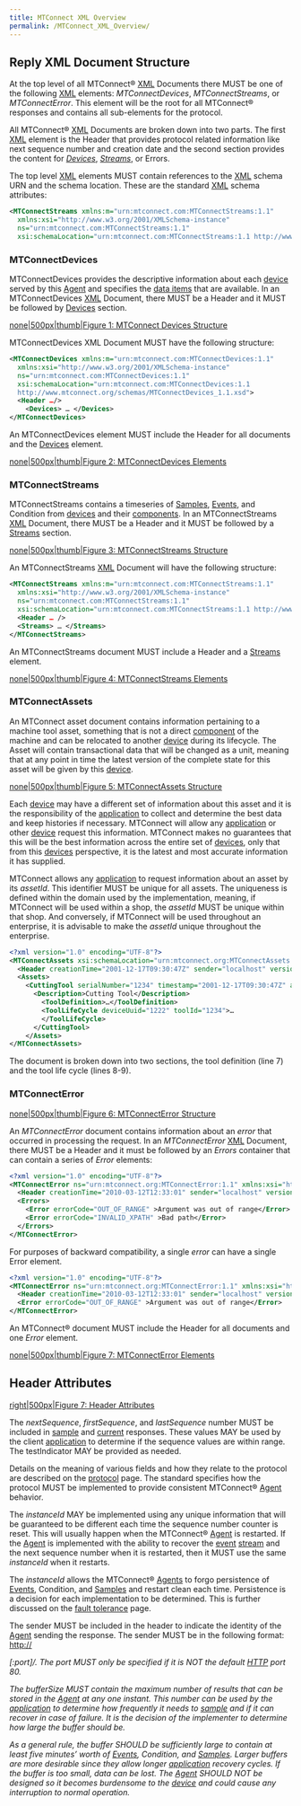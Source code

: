 ```yaml
---
title: MTConnect XML Overview
permalink: /MTConnect_XML_Overview/
---
```


## Reply XML Document Structure

At the top level of all MTConnect® [XML](/Terminology "wikilink")
Documents there MUST be one of the following
[XML](/Terminology "wikilink") elements: *MTConnectDevices*,
*MTConnectStreams*, or *MTConnectError*. This element will be the root
for all MTConnect® responses and contains all sub-elements for the
protocol.

All MTConnect® [XML](/Terminology "wikilink") Documents are broken down
into two parts. The first [XML](/Terminology "wikilink") element is the
Header that provides protocol related information like next sequence
number and creation date and the second section provides the content for
*[Devices](/Terminology "wikilink")*,
*[Streams](/Terminology "wikilink")*, or Errors.

The top level [XML](/Terminology "wikilink") elements MUST contain
references to the [XML](/Terminology "wikilink") schema URN and the
schema location. These are the standard [XML](/Terminology "wikilink")
schema attributes:

``` xml numberLines
<MTConnectStreams xmlns:m="urn:mtconnect.com:MTConnectStreams:1.1"
  xmlns:xsi="http://www.w3.org/2001/XMLSchema-instance"
  ns="urn:mtconnect.com:MTConnectStreams:1.1"
  xsi:schemaLocation="urn:mtconnect.com:MTConnectStreams:1.1 http://www.mtconnect.org/schemas/MTConnectStreams.xsd"> …
```

### MTConnectDevices

MTConnectDevices provides the descriptive information about each
[device](/Terminology "wikilink") served by this
[Agent](/Terminology "wikilink") and specifies the [data
items](/Terminology "wikilink") that are available. In an
MTConnectDevices [XML](/Terminology "wikilink") Document, there MUST be
a Header and it MUST be followed by [Devices](/Terminology "wikilink")
section.

[none|500px|thumb|Figure 1: MTConnect Devices
Structure](/File:DevicesStructure.PNG "wikilink")

MTConnectDevices XML Document MUST have the following structure:

``` xml numberLines
<MTConnectDevices xmlns:m="urn:mtconnect.com:MTConnectDevices:1.1"
  xmlns:xsi="http://www.w3.org/2001/XMLSchema-instance"
  ns="urn:mtconnect.com:MTConnectDevices:1.1"
  xsi:schemaLocation="urn:mtconnect.com:MTConnectDevices:1.1
  http://www.mtconnect.org/schemas/MTConnectDevices_1.1.xsd">
  <Header …/>
    <Devices> … </Devices>
</MTConnectDevices>
```

An MTConnectDevices element MUST include the Header for all documents
and the [Devices](/Terminology "wikilink") element.

[none|500px|thumb|Figure 2: MTConnectDevices
Elements](/File:DevicesElements.PNG "wikilink")

### MTConnectStreams

MTConnectStreams contains a timeseries of
[Samples](/Terminology "wikilink"), [Events](/Terminology "wikilink"),
and Condition from [devices](/Terminology "wikilink") and their
[components](/Terminology "wikilink"). In an MTConnectStreams
[XML](/Terminology "wikilink") Document, there MUST be a Header and it
MUST be followed by a [Streams](/Terminology "wikilink") section.

[none|500px|thumb|Figure 3: MTConnectStreams
Structure](/File:StreamsStructure.PNG "wikilink")

An MTConnectStreams [XML](/Terminology "wikilink") Document will have
the following structure:

``` xml numberLines
<MTConnectStreams xmlns:m="urn:mtconnect.com:MTConnectStreams:1.1"
  xmlns:xsi="http://www.w3.org/2001/XMLSchema-instance"
  ns="urn:mtconnect.com:MTConnectStreams:1.1"
  xsi:schemaLocation="urn:mtconnect.com:MTConnectStreams:1.1 http://www.mtconnect.org/schemas/MTConnectStreams.xsd">
  <Header … />
  <Streams> … </Streams>
</MTConnectStreams>
```

An MTConnectStreams document MUST include a Header and a
[Streams](/Terminology "wikilink") element.

[none|500px|thumb|Figure 4: MTConnectStreams
Elements](/File:StreamsElements.PNG "wikilink")

### MTConnectAssets

An MTConnect asset document contains information pertaining to a machine
tool asset, something that is not a direct
[component](/Terminology "wikilink") of the machine and can be relocated
to another [device](/Terminology "wikilink") during its lifecycle. The
Asset will contain transactional data that will be changed as a unit,
meaning that at any point in time the latest version of the complete
state for this asset will be given by this
[device](/Terminology "wikilink").

[none|500px|thumb|Figure 5: MTConnectAssets
Structure](/File:AssetsStructure.PNG "wikilink")

Each [device](/Terminology "wikilink") may have a different set of
information about this asset and it is the responsibility of the
[application](/Terminology "wikilink") to collect and determine the best
data and keep histories if necessary. MTConnect will allow any
[application](/Terminology "wikilink") or other
[device](/Terminology "wikilink") request this information. MTConnect
makes no guarantees that this will be the best information across the
entire set of [devices](/Terminology "wikilink"), only that from this
[devices](/Terminology "wikilink") perspective, it is the latest and
most accurate information it has supplied.

MTConnect allows any [application](/Terminology "wikilink") to request
information about an asset by its *assetId*. This identifier MUST be
unique for all assets. The uniqueness is defined within the domain used
by the implementation, meaning, if MTConnect will be used within a shop,
the *assetId* MUST be unique within that shop. And conversely, if
MTConnect will be used throughout an enterprise, it is advisable to make
the *assetId* unique throughout the enterprise.

``` xml numberLines
<?xml version="1.0" encoding="UTF-8"?>
<MTConnectAssets xsi:schemaLocation="urn:mtconnect.org:MTConnectAssets:1.2 ../MTConnectAssets_1.2.xsd" xmlns:xsi="http://www.w3.org/2001/XMLSchema-instance" ns="urn:mtconnect.org:MTConnectAssets:1.2" xmlns:mt="urn:mtconnect.org:MTConnectAssets:1.2">
  <Header creationTime="2001-12-17T09:30:47Z" sender="localhost" version="1.2" bufferSize="131000" instanceId="1" />
  <Assets>
    <CuttingTool serialNumber="1234" timestamp="2001-12-17T09:30:47Z" assetId="1234-112233">
      <Description>Cutting Tool</Description>
        <ToolDefinition>…</ToolDefinition>
        <ToolLifeCycle deviceUuid="1222" toolId="1234">…
        </ToolLifeCycle>
      </CuttingTool>
    </Assets>
</MTConnectAssets>
```

The document is broken down into two sections, the tool definition (line
7) and the tool life cycle (lines 8-9).

### MTConnectError

[none|500px|thumb|Figure 6: MTConnectError
Structure](/File:ErrorStructure.PNG "wikilink")

An *MTConnectError* document contains information about an *error* that
occurred in processing the request. In an *MTConnectError*
[XML](/Terminology "wikilink") Document, there MUST be a Header and it
must be followed by an *Errors* container that can contain a series of
*Error* elements:

``` xml numberLines
<?xml version="1.0" encoding="UTF-8"?>
<MTConnectError ns="urn:mtconnect.org:MTConnectError:1.1" xmlns:xsi="http://www.w3.org/2001/XMLSchema-instance" xsi:schemaLocation="urn:mtconnect.org:MTConnectError:1.1 http://www.mtconnect.org/schemas/MTConnectError_1.1.xsd">
  <Header creationTime="2010-03-12T12:33:01" sender="localhost" version="1.1" bufferSize="131072" instanceId="1268463594" />
  <Errors>
    <Error errorCode="OUT_OF_RANGE" >Argument was out of range</Error>
    <Error errorCode="INVALID_XPATH" >Bad path</Error>
  </Errors>
</MTConnectError>
```

For purposes of backward compatibility, a single *error* can have a
single Error element.

``` xml numberLines
<?xml version="1.0" encoding="UTF-8"?>
<MTConnectError ns="urn:mtconnect.org:MTConnectError:1.1" xmlns:xsi="http://www.w3.org/2001/XMLSchema-instance" xsi:schemaLocation="urn:mtconnect.org:MTConnectError:1.1 http://www.mtconnect.org/schemas/MTConnectError_1.1.xsd">
  <Header creationTime="2010-03-12T12:33:01" sender="localhost" version="1.1" bufferSize="131072" instanceId="1268463594" />
  <Error errorCode="OUT_OF_RANGE" >Argument was out of range</Error>
</MTConnectError>
```

An MTConnect® document MUST include the Header for all documents and one
*Error* element.

[none|500px|thumb|Figure 7: MTConnectError
Elements](/File:ErrorElements.PNG "wikilink")

## Header Attributes

[right|500px|Figure 7: Header
Attributes](/File:HeaderAttributes.PNG "wikilink")

The *nextSequence*, *firstSequence*, and *lastSequence* number MUST be
included in [sample](/Terminology "wikilink") and
[current](/Terminology "wikilink") responses. These values MAY be used
by the client [application](/Terminology "wikilink") to determine if the
sequence values are within range. The testIndicator MAY be provided as
needed.

Details on the meaning of various fields and how they relate to the
protocol are described on the [protocol](/protocol "wikilink") page. The
standard specifies how the protocol MUST be implemented to provide
consistent MTConnect® [Agent](/Terminology "wikilink") behavior.

The *instanceId* MAY be implemented using any unique information that
will be guaranteed to be different each time the sequence number counter
is reset. This will usually happen when the MTConnect®
[Agent](/Terminology "wikilink") is restarted. If the
[Agent](/Terminology "wikilink") is implemented with the ability to
recover the [event](/Terminology "wikilink")
[stream](/Terminology "wikilink") and the next sequence number when it
is restarted, then it MUST use the same *instanceId* when it restarts.

The *instanceId* allows the MTConnect® [Agents](/Terminology "wikilink")
to forgo persistence of [Events](/Terminology "wikilink"), Condition,
and [Samples](/Terminology "wikilink") and restart clean each time.
Persistence is a decision for each implementation to be determined. This
is further discussed on the [fault
tolerance](/Fault_Tolerance "wikilink") page.

The sender MUST be included in the header to indicate the identity of
the [Agent](/Terminology "wikilink") sending the response. The sender
MUST be in the following format: <http://>

<address>

\[:port\]/. The *port* MUST only be specified if it is NOT the default
[HTTP](/Terminology "wikilink") port 80.

The *bufferSize* MUST contain the maximum number of results that can be
stored in the [Agent](/Terminology "wikilink") at any one instant. This
number can be used by the [application](/Terminology "wikilink") to
determine how frequently it needs to [sample](/Terminology "wikilink")
and if it can recover in case of failure. It is the decision of the
implementer to determine how large the buffer should be.

As a general rule, the buffer SHOULD be sufficiently large to contain at
least five minutes’ worth of [Events](/Terminology "wikilink"),
Condition, and [Samples](/Terminology "wikilink"). Larger buffers are
more desirable since they allow longer
[application](/Terminology "wikilink") recovery cycles. If the buffer is
too small, data can be lost. The [Agent](/Terminology "wikilink") SHOULD
NOT be designed so it becomes burdensome to the
[device](/Terminology "wikilink") and could cause any interruption to
normal operation.